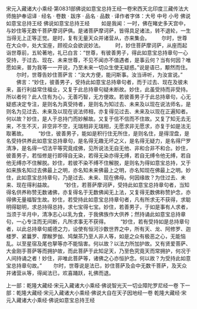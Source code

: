 宋元入藏诸大小乘经·第0831部佛说如意宝总持王经一卷宋西天北印度三藏传法大师施护奉诏译
· 经名 · 卷数 · 跋序
· 品名 · 品数 · 译作者字体：大号 中号 小号
佛说如意宝总持王经
佛说如意宝总持王经
　　如是我闻：一时，佛在睹史多天宫中，与妙住等无数千菩萨摩诃萨俱。是诸菩萨摩诃萨，皆得具足诸法，转不退轮，一生当得无上正等正觉。是时，复有无量天众并诸营从，亦来集会。
　　尔时，世尊在大众中，处大宝座，顾视众会欲说妙法。
　　时，妙住菩萨摩诃萨，从座而起诣世尊前，五轮著地，礼已白言：“世尊，有彼善男子，得此如意宝总持章句一心受持，于过去、现在、未来世尊，不见不闻亦不值遇者，是事云何？当有何因？唯愿如来，普为我等一一开说，乃至未来一切众生使无疑惑。”说是语已，颙然而住。
　　尔时，世尊告妙住菩萨言：“汝大方便，能问斯事。汝当谛听，为汝宣说。”
　　佛言：“妙住，彼善男子，受持此如意宝总持章句者，而于过去、现在及彼未来，虽行利益常住福业，又复于此总持章句疑未断故。妙住，此虽受持而非受持。所以者何？此人住有为心，无善巧智，无方便故。若彼善男子于此总持章句，心无疑惑决定专注，是则名为真受持者，是则名为知过去、未来及以现在说法师名，是则名为见过去、未来及以现在说法师相，亦复得见过去、未来及以现在正遍知者。何以故？妙住，是人于总持门而妙解故。又复于信不信而不住故。又复了知无去无来，不生不灭，非空非不空，无瑞相非无瑞相，无愿求非无愿求，亦复于如是法无取著故。
　　“妙住，彼善男子，能如是积行住无所住，是则名住，是得涅盘，是名受持供养此如意宝总持章句，是名得无趣无坏之义，是名得无疑力，是名得尸罗清净，是名得一切法平等究竟成佛，见所说法无自无他、非和合非不和合。妙住，彼善男子，若恒修是行即得自无染，若得无染亦得无缚，若自无缚令他无缚，若自他无缚亦不住解脱。妙住，若彼不染不缚不住解脱，是则名为得如意宝总持，又于如来族名知过去佛最上之明，亦名知未来佛最上之明，亦名知现在佛最上之明。妙住，此如意宝总持章句，乃是过去、未来、现在佛母。何因缘故？为住过去、未来、现在得利益故。
　　“妙住，若菩萨摩诃萨，受持此如意宝总持章句者，当知得名供养称赞无数诸佛，亦复得名于无数佛闻无上法，又复得无数佛称赞护念，亦得佛无量福智生故。妙住，若受持此如意宝总持章句者，凡有所求无不获得，求聪明得聪明，求总持得总持，求七宝得七宝。妙住，若善男子，于如是事有人求者，当须于半月中，清净志心以乳为食，于我佛族作大供养；然持诵此如意宝总持章句，一心专注而无间断，凡所求事无不获得。
　　“妙住，若有受持如是总持章句者，以此总持章句威德之力，设使有恒河沙数世界之中，所有天、龙、阿修罗、迦楼罗、紧曩罗、摩睺罗伽、鸠槃茶乃至人非人等，如是之众有极恶之心，无能恼乱。以至星宿及尾也拏等亦不能恼害。何以故？以法力所加护故。又有贤爱菩萨、大金刚手菩萨等而拥护故，而此菩萨于此知足天，乃至色究竟天而常拥护，何况于人间持诵之者！妙住，非唯此菩萨等，诸佛之心亦恒护念。何以故？为受持此如意宝总持章句故。”
　　尔时，世尊说是法已，妙住菩萨及会中无数千菩萨，及天众并诸营从等，得闻法已，欢喜踊跃，礼佛而退。

上一部：乾隆大藏经·宋元入藏诸大小乘经·佛说智光灭一切业障陀罗尼经一卷
下一部：乾隆大藏经·宋元入藏诸大小乘经·佛说大自在天子因地经一卷
乾隆大藏经·宋元入藏诸大小乘经·佛说如意宝总持王经